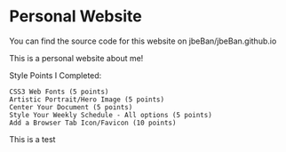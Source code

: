 # Personal Website

You can find the source code for this website on jbeBan/jbeBan.github.io

This is a personal website about me!

Style Points I Completed:

    CSS3 Web Fonts (5 points)
    Artistic Portrait/Hero Image (5 points)
    Center Your Document (5 points)
    Style Your Weekly Schedule - All options (5 points)
    Add a Browser Tab Icon/Favicon (10 points)

This is a test
